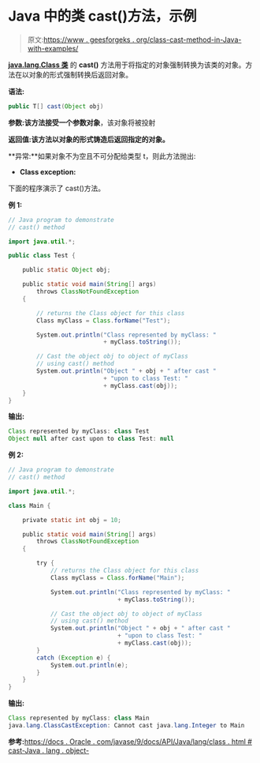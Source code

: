 # Java 中的类 cast()方法，示例

> 原文:[https://www . geesforgeks . org/class-cast-method-in-Java-with-examples/](https://www.geeksforgeeks.org/class-cast-method-in-java-with-examples/)

**[java.lang.Class 类](https://www.geeksforgeeks.org/java-lang-class-class-java-set-1/)** 的 **cast()** 方法用于将指定的对象强制转换为该类的对象。方法在以对象的形式强制转换后返回对象。

**语法:**

```java
public T[] cast(Object obj)

```

**参数:**该方法接受一个参数**对象**，该对象将被投射

**返回值:**该方法以对象的形式铸造后返回指定的**对象。**

**异常:**如果对象不为空且不可分配给类型 t，则此方法抛出:

*   **Class exception:**

下面的程序演示了 cast()方法。

**例 1:**

```java
// Java program to demonstrate
// cast() method

import java.util.*;

public class Test {

    public static Object obj;

    public static void main(String[] args)
        throws ClassNotFoundException
    {

        // returns the Class object for this class
        Class myClass = Class.forName("Test");

        System.out.println("Class represented by myClass: "
                           + myClass.toString());

        // Cast the object obj to object of myClass
        // using cast() method
        System.out.println("Object " + obj + " after cast "
                           + "upon to class Test: "
                           + myClass.cast(obj));
    }
}
```

**输出:**

```java
Class represented by myClass: class Test
Object null after cast upon to class Test: null

```

**例 2:**

```java
// Java program to demonstrate
// cast() method

import java.util.*;

class Main {

    private static int obj = 10;

    public static void main(String[] args)
        throws ClassNotFoundException
    {

        try {
            // returns the Class object for this class
            Class myClass = Class.forName("Main");

            System.out.println("Class represented by myClass: "
                               + myClass.toString());

            // Cast the object obj to object of myClass
            // using cast() method
            System.out.println("Object " + obj + " after cast "
                               + "upon to class Test: "
                               + myClass.cast(obj));
        }
        catch (Exception e) {
            System.out.println(e);
        }
    }
}
```

**输出:**

```java
Class represented by myClass: class Main
java.lang.ClassCastException: Cannot cast java.lang.Integer to Main

```

**参考:**[https://docs . Oracle . com/javase/9/docs/API/Java/lang/class . html # cast-Java . lang . object-](https://docs.oracle.com/javase/9/docs/api/java/lang/Class.html#cast-java.lang.Object-)